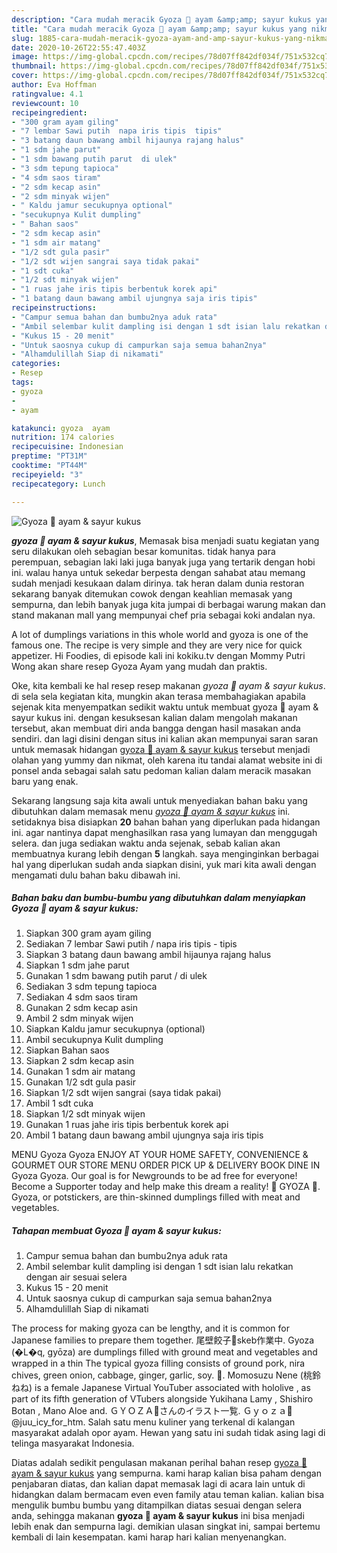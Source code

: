 ```yaml
---
description: "Cara mudah meracik Gyoza 🥟 ayam &amp;amp; sayur kukus yang nikmat"
title: "Cara mudah meracik Gyoza 🥟 ayam &amp;amp; sayur kukus yang nikmat"
slug: 1885-cara-mudah-meracik-gyoza-ayam-and-amp-sayur-kukus-yang-nikmat
date: 2020-10-26T22:55:47.403Z
image: https://img-global.cpcdn.com/recipes/78d07ff842df034f/751x532cq70/gyoza-🥟-ayam-sayur-kukus-foto-resep-utama.jpg
thumbnail: https://img-global.cpcdn.com/recipes/78d07ff842df034f/751x532cq70/gyoza-🥟-ayam-sayur-kukus-foto-resep-utama.jpg
cover: https://img-global.cpcdn.com/recipes/78d07ff842df034f/751x532cq70/gyoza-🥟-ayam-sayur-kukus-foto-resep-utama.jpg
author: Eva Hoffman
ratingvalue: 4.1
reviewcount: 10
recipeingredient:
- "300 gram ayam giling"
- "7 lembar Sawi putih  napa iris tipis  tipis"
- "3 batang daun bawang ambil hijaunya rajang halus"
- "1 sdm jahe parut"
- "1 sdm bawang putih parut  di ulek"
- "3 sdm tepung tapioca"
- "4 sdm saos tiram"
- "2 sdm kecap asin"
- "2 sdm minyak wijen"
- " Kaldu jamur secukupnya optional"
- "secukupnya Kulit dumpling"
- " Bahan saos"
- "2 sdm kecap asin"
- "1 sdm air matang"
- "1/2 sdt gula pasir"
- "1/2 sdt wijen sangrai saya tidak pakai"
- "1 sdt cuka"
- "1/2 sdt minyak wijen"
- "1 ruas jahe iris tipis berbentuk korek api"
- "1 batang daun bawang ambil ujungnya saja iris tipis"
recipeinstructions:
- "Campur semua bahan dan bumbu2nya aduk rata"
- "Ambil selembar kulit dampling isi dengan 1 sdt isian lalu rekatkan dengan air sesuai selera"
- "Kukus 15 - 20 menit"
- "Untuk saosnya cukup di campurkan saja semua bahan2nya"
- "Alhamdulillah Siap di nikamati"
categories:
- Resep
tags:
- gyoza
- 
- ayam

katakunci: gyoza  ayam 
nutrition: 174 calories
recipecuisine: Indonesian
preptime: "PT31M"
cooktime: "PT44M"
recipeyield: "3"
recipecategory: Lunch

---
```



![Gyoza 🥟 ayam &amp; sayur kukus](https://img-global.cpcdn.com/recipes/78d07ff842df034f/751x532cq70/gyoza-🥟-ayam-sayur-kukus-foto-resep-utama.jpg)

<b><i>gyoza 🥟 ayam &amp; sayur kukus</i></b>, Memasak bisa menjadi suatu kegiatan yang seru dilakukan oleh sebagian besar komunitas. tidak hanya para perempuan, sebagian laki laki juga banyak juga yang tertarik dengan hobi ini. walau hanya untuk sekedar berpesta dengan sahabat atau memang sudah menjadi kesukaan dalam dirinya. tak heran dalam dunia restoran sekarang banyak ditemukan cowok dengan keahlian memasak yang sempurna, dan lebih banyak juga kita jumpai di berbagai warung makan dan stand makanan mall yang mempunyai chef pria sebagai koki andalan nya.

A lot of dumplings variations in this whole world and gyoza is one of the famous one. The recipe is very simple and they are very nice for quick appetizer. Hi Foodies, di episode kali ini kokiku.tv dengan Mommy Putri Wong akan share resep Gyoza Ayam yang mudah dan praktis.

Oke, kita kembali ke hal resep resep makanan <i>gyoza 🥟 ayam &amp; sayur kukus</i>. di sela sela kegiatan kita, mungkin akan terasa membahagiakan apabila sejenak kita menyempatkan sedikit waktu untuk membuat gyoza 🥟 ayam &amp; sayur kukus ini. dengan kesuksesan kalian dalam mengolah makanan tersebut, akan membuat diri anda bangga dengan hasil masakan anda sendiri. dan lagi disini dengan situs ini kalian akan mempunyai saran saran untuk memasak hidangan <u>gyoza 🥟 ayam &amp; sayur kukus</u> tersebut menjadi olahan yang yummy dan nikmat, oleh karena itu tandai alamat website ini di ponsel anda sebagai salah satu pedoman kalian dalam meracik masakan baru yang enak.


Sekarang langsung saja kita awali untuk menyediakan bahan baku yang dibutuhkan dalam memasak menu <u><i>gyoza 🥟 ayam &amp; sayur kukus</i></u> ini. setidaknya bisa disiapkan <b>20</b> bahan bahan yang diperlukan pada hidangan ini. agar nantinya dapat menghasilkan rasa yang lumayan dan menggugah selera. dan juga sediakan waktu anda sejenak, sebab kalian akan membuatnya kurang lebih dengan <b>5</b> langkah. saya menginginkan berbagai hal yang diperlukan sudah anda siapkan disini, yuk mari kita awali dengan mengamati dulu bahan baku dibawah ini.

<!--inarticleads1-->

##### Bahan baku dan bumbu-bumbu yang dibutuhkan dalam menyiapkan Gyoza 🥟 ayam &amp; sayur kukus:

1. Siapkan 300 gram ayam giling
1. Sediakan 7 lembar Sawi putih / napa iris tipis - tipis
1. Siapkan 3 batang daun bawang ambil hijaunya rajang halus
1. Siapkan 1 sdm jahe parut
1. Gunakan 1 sdm bawang putih parut / di ulek
1. Sediakan 3 sdm tepung tapioca
1. Sediakan 4 sdm saos tiram
1. Gunakan 2 sdm kecap asin
1. Ambil 2 sdm minyak wijen
1. Siapkan  Kaldu jamur secukupnya (optional)
1. Ambil secukupnya Kulit dumpling
1. Siapkan  Bahan saos
1. Siapkan 2 sdm kecap asin
1. Gunakan 1 sdm air matang
1. Gunakan 1/2 sdt gula pasir
1. Siapkan 1/2 sdt wijen sangrai (saya tidak pakai)
1. Ambil 1 sdt cuka
1. Siapkan 1/2 sdt minyak wijen
1. Gunakan 1 ruas jahe iris tipis berbentuk korek api
1. Ambil 1 batang daun bawang ambil ujungnya saja iris tipis


MENU Gyoza Gyoza ENJOY AT YOUR HOME SAFETY, CONVENIENCE &amp; GOURMET OUR STORE MENU ORDER PICK UP &amp; DELIVERY BOOK DINE IN Gyoza Gyoza. Our goal is for Newgrounds to be ad free for everyone! Become a Supporter today and help make this dream a reality! 🥟 GYOZA 🥟. Gyoza, or potstickers, are thin-skinned dumplings filled with meat and vegetables. 

<!--inarticleads2-->

##### Tahapan membuat Gyoza 🥟 ayam &amp; sayur kukus:

1. Campur semua bahan dan bumbu2nya aduk rata
1. Ambil selembar kulit dampling isi dengan 1 sdt isian lalu rekatkan dengan air sesuai selera
1. Kukus 15 - 20 menit
1. Untuk saosnya cukup di campurkan saja semua bahan2nya
1. Alhamdulillah Siap di nikamati


The process for making gyoza can be lengthy, and it is common for Japanese families to prepare them together. 尾壁餃子🥟skeb作業中. Gyoza (�L�q, gyōza) are dumplings filled with ground meat and vegetables and wrapped in a thin The typical gyoza filling consists of ground pork, nira chives, green onion, cabbage, ginger, garlic, soy. 🥟. Momosuzu Nene (桃鈴ねね) is a female Japanese Virtual YouTuber associated with hololive , as part of its fifth generation of VTubers alongside Yukihana Lamy , Shishiro Botan , Mano Aloe and. ＧＹＯＺＡ🥟さんのイラスト一覧. Ｇｙｏｚａ🥟 @juu_icy_for_htm. Salah satu menu kuliner yang terkenal di kalangan masyarakat adalah opor ayam. Hewan yang satu ini sudah tidak asing lagi di telinga masyarakat Indonesia. 

Diatas adalah sedikit pengulasan makanan perihal bahan resep <u>gyoza 🥟 ayam &amp; sayur kukus</u> yang sempurna. kami harap kalian bisa paham dengan penjabaran diatas, dan kalian dapat memasak lagi di acara lain untuk di hidangkan dalam bermacam even even family atau teman kalian. kalian bisa mengulik bumbu bumbu yang ditampilkan diatas sesuai dengan selera anda, sehingga makanan <b>gyoza 🥟 ayam &amp; sayur kukus</b> ini bisa menjadi lebih enak dan sempurna lagi. demikian ulasan singkat ini, sampai bertemu kembali di lain kesempatan. kami harap hari kalian menyenangkan.
